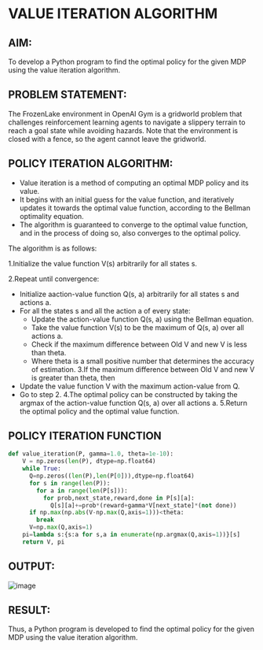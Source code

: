 # VALUE ITERATION ALGORITHM

## AIM:

To develop a Python program to find the optimal policy for the given MDP using the value iteration algorithm.

## PROBLEM STATEMENT:

The FrozenLake environment in OpenAI Gym is a gridworld problem that challenges reinforcement learning agents to navigate a slippery terrain to reach a goal state while avoiding hazards. Note that the environment is closed with a fence, so the agent cannot leave the gridworld.

## POLICY ITERATION ALGORITHM:
- Value iteration is a method of computing an optimal MDP policy and its value.
- It begins with an initial guess for the value function, and iteratively updates it towards the optimal value function, according to the Bellman optimality equation.
- The algorithm is guaranteed to converge to the optimal value function, and in the process of doing so, also converges to the optimal policy.
  
The algorithm is as follows:

1.Initialize the value function V(s) arbitrarily for all states s.

2.Repeat until convergence:
 - Initialize aaction-value function Q(s, a) arbitrarily for all states s and actions a.
 - For all the states s and all the action a of every state:
    - Update the action-value function Q(s, a) using the Bellman equation.
    - Take the value function V(s) to be the maximum of Q(s, a) over all actions a.
    - Check if the maximum difference between Old V and new V is less than theta.
    - Where theta is a small positive number that determines the accuracy of estimation.
3.If the maximum difference between Old V and new V is greater than theta, then
- Update the value function V with the maximum action-value from Q.
- Go to step 2.
4.The optimal policy can be constructed by taking the argmax of the action-value function Q(s, a) over all actions a.
5.Return the optimal policy and the optimal value function.
  
## POLICY ITERATION FUNCTION
```python
def value_iteration(P, gamma=1.0, theta=1e-10):
    V = np.zeros(len(P), dtype=np.float64)
    while True:
      Q=np.zeros((len(P),len(P[0])),dtype=np.float64)
      for s in range(len(P)):
        for a in range(len(P[s])):
          for prob,next_state,reward,done in P[s][a]:
            Q[s][a]+=prob*(reward+gamma*V[next_state]*(not done))
      if np.max(np.abs(V-np.max(Q,axis=1)))<theta:
        break
      V=np.max(Q,axis=1)
    pi=lambda s:{s:a for s,a in enumerate(np.argmax(Q,axis=1))}[s]
    return V, pi
```
## OUTPUT:

![image](https://github.com/Kayalvizhi02/rl-value-iteration/assets/75413726/addcaf29-231d-4f60-b555-c45c68f98832)

## RESULT:

Thus, a Python program is developed to find the optimal policy for the given MDP using the value iteration algorithm.


